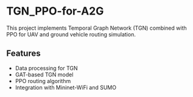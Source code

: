 # TGN_PPO-for-A2G

This project implements Temporal Graph Network (TGN) combined with PPO for UAV and ground vehicle routing simulation.

## Features
- Data processing for TGN
- GAT-based TGN model
- PPO routing algorithm
- Integration with Mininet-WiFi and SUMO
